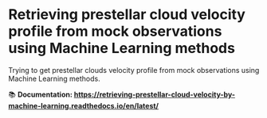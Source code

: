 # Retrieving prestellar cloud velocity profile from mock observations using Machine Learning methods

Trying to get prestellar clouds velocity profile from mock observations using Machine Learning methods.

📚 **Documentation: https://retrieving-prestellar-cloud-velocity-by-machine-learning.readthedocs.io/en/latest/**

